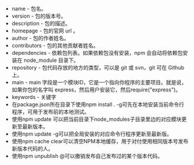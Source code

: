  * name - 包名。
 * version - 包的版本号。
 * description - 包的描述。
 * homepage - 包的官网 url 。
 * author - 包的作者姓名。
 * contributors - 包的其他贡献者姓名。
 * dependencies - 依赖包列表。如果依赖包没有安装，npm 会自动将依赖包安装在 node_module 目录下。
 * repository - 包代码存放的地方的类型，可以是 git 或 svn，git 可在 Github 上。
 * main - main 字段是一个模块ID，它是一个指向你程序的主要项目。就是说，如果你包的名字叫 express，然后用户安装它，然后require("express")。
 * keywords - 关键字
 * 在package.json所在目录下使用npm install . -g可先在本地安装当前命令行程序，可用于发布前的本地测试。
 * 使用npm update <package>可以把当前目录下node_modules子目录里边的对应模块更新至最新版本。
 * 使用npm update <package> -g可以把全局安装的对应命令行程序更新至最新版。
 * 使用npm cache clear可以清空NPM本地缓存，用于对付使用相同版本号发布新版本代码的人。
 * 使用npm unpublish <package>@<version>可以撤销发布自己发布过的某个版本代码。
